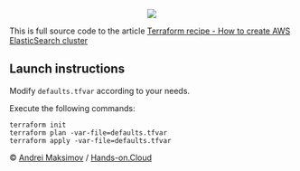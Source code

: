 <p align="center">
  <a href="https://hands-on.cloud/terraform-recipe-how-to-create-aws-elasticsearch-cluster/" target="_blank"><img src="https://hands-on.cloud/terraform-recipe-how-to-create-aws-elasticsearch-cluster/Terraform-recipe-How-to-create-AWS-ElasticSearch-cluster.png"></a>
</p>

This is full source code to the article [Terraform recipe - How to create AWS ElasticSearch cluster](https://hands-on.cloud/terraform-recipe-how-to-create-aws-elasticsearch-cluster/)

## Launch instructions

Modify `defaults.tfvar` according to your needs.

Execute the following commands:

```
terraform init
terraform plan -var-file=defaults.tfvar
terraform apply -var-file=defaults.tfvar
```

&copy; [Andrei Maksimov](https://www.linkedin.com/in/avmaksimov/) / [Hands-on.Cloud](https://hands-on.cloud)
